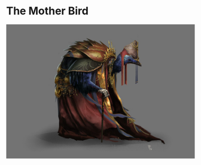 # The Mother Bird
![The Mother Bird](https://github.com/CGavinMullis/Oliran-Github/blob/main/Characters/NPCs/VINPCs/The-Mother-Bird/The-Mother-Bird.jpg)